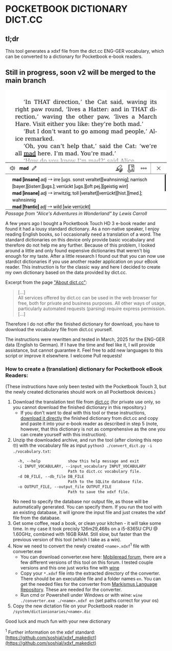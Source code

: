 # POCKETBOOK DICTIONARY DICT.CC

## tl;dr
This tool generates a xdxf file from the dict.cc ENG-GER vocabulary, which can be converted to a dictionary for Pocketbook e-book readers.

## Still in progress, soon v2 will be merged to the main branch

![Screenshot pocketbook e-book reader translation ENG-GER](screenshot.jpg)   
*Passage from "Alice's Adventures in Wonderland" by Lewis Carroll*

A few years ago I bought a Pocketbook Touch HD 3 e-book reader and found it had a lousy standard dictionary. As a non-native speaker, I enjoy reading English books, so I occasionally need a translation of a word. The standard dictionaries on this device only provide basic vocabulary and therefore do not help me any further. Because of this problem, I looked around a little and only found expensive dictionaries that weren't big enough for my taste. After a little research I found out that you can now use stardict dictionaries if you use another reader application on your eBook reader. This instruction is for the classic way and here I decided to create my own dictionary based on the data provided by dict.cc.

Excerpt from the page ["About dict.cc"](https://www.dict.cc/?s=about%3A&l=e):
> [...]   
> All services offered by dict.cc can be used in the web browser for free, both for private and business purposes. All other ways of usage, particularly automated requests (parsing) require express permission.    
> [...]   

Therefore I do not offer the finished dictionary for download, you have to download the vocabulary file from dict.cc yourself.

The instructions were rewritten and tested in March, 2025 for the ENG-GER data (English to German). If I have the time and feel like it, I will provide assistance, but cannot guarantee it. Feel free to add new languages ​​to this script or improve it elsewhere. I welcome Pull requests!

### How to create a (translation) dictionary for Pocketbook eBook Readers:
(These instructions have only been tested with the Pocketbook Touch 3, but the newly created dictionaries should work on all Pocketbook devices.)

1. Download the translation text file from [dict.cc](https://www1.dict.cc/translation_file_request.php) (for private use only, so you cannot download the finished dictionary in this repository.)
    - If you don't want to deal with this tool or these instructions, [download it directly](https://www1.dict.cc/download/pocketbook-dict-cc-en-de.zip) the finished dictionary from dict.cc and copy and paste it into your e-book reader as described in step 5 (note, however, that this dictionary is not as comprehensive as the one you can create yourself with this instruction).
2. Unzip the downloaded archive, and run the tool (after cloning this repo 🤓) with the vocabulary file as input
   `python3 ./convert_dict.py -i ./vocabulary.txt`:
    ```
      -h, --help            show this help message and exit
      -i INPUT_VOCABULARY, --input_vocabulary INPUT_VOCABULARY
                            Path to dict.cc vocabulary file.
      -d DB_FILE, --db_file DB_FILE
                            Path to the SQLite database file.
      -o OUTPUT_FILE, --output_file OUTPUT_FILE
                            Path to save the xdxf file.
    ```
    No need to specify the database nor output file, as those will be automatically generated. You can specify them. If you run the tool with an existing database, it will ignore the input file and just creates the xdxf file from the database.
3. Get some coffee, read a book, or clean your kitchen - it will take some time. In my case it took precisly 126m29,468s on a i5-8365U CPU @ 1.60GHz, combined with 16GB RAM. Still slow, but faster than the previous version of this tool (which I take as a win).
4. Now we need to convert the newly created `<name>.xdxf`<sup>1</sup> file with converter.exe
    - You can download converter.exe here: [Mobileread forum](https://www.mobileread.com/forums/showpost.php?p=3923322&postcount=6), there are a few different versions of this tool on this forum. I tested couple versions and this one just works fine with [wine](https://www.winehq.org/)
    - Copy your `*.xdxf` file into the extracted directory of the converter. There should be an executable file and a folder names `en`. You can get the needed files for the converter from [Markismus Language Repository](https://github.com/Markismus/LanguageFilesPocketbookConverter). These are needed for the converter.
    - Run cmd or Powershell under Windows or with wine: `wine ./converter.exe ./<name>.xdxf en` (set paths correct for your os)
5. Copy the new dictation file on your Pocketbook reader in `/system/dictionionaries/<name>.dic`

Good luck and much fun with your new dictionary

<sup>1</sup> Further information on the xdxf standard: [https://github.com/soshial/xdxf_makedict](https://github.com/soshial/xdxf_makedict)
